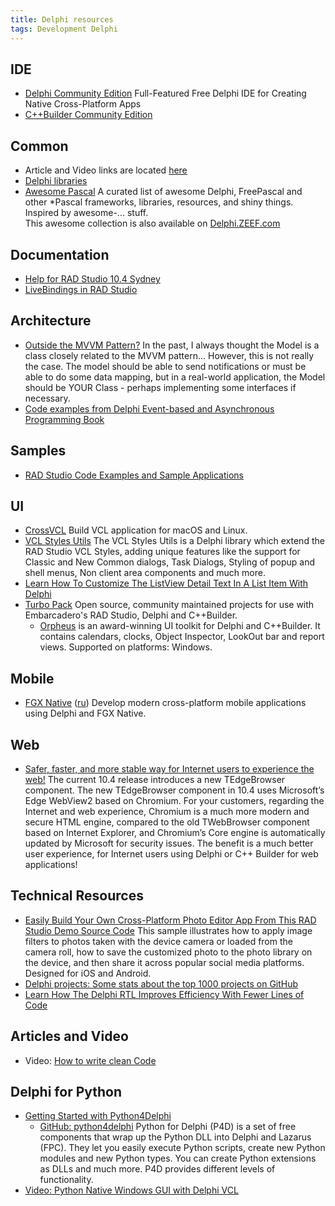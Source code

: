 ```yaml
---
title: Delphi resources
tags: Development Delphi
---
```


## IDE

- [Delphi Community Edition](https://www.embarcadero.com/products/delphi/starter)
  Full-Featured Free Delphi IDE for Creating Native Cross-Platform Apps
- [C++Builder Community Edition](https://www.embarcadero.com/products/cbuilder/starter)

## Common

- Article and Video links are located [here](index.md)
- [Delphi libraries](delphi-libraries.md)
- [Awesome Pascal](https://github.com/Fr0sT-Brutal/awesome-pascal)
  A curated list of awesome Delphi, FreePascal and other \*Pascal frameworks, libraries, resources, and shiny things. Inspired by awesome-... stuff.  
  This awesome collection is also available on [Delphi.ZEEF.com](http://Delphi.ZEEF.com)

## Documentation

- [Help for RAD Studio 10.4 Sydney](http://docwiki.embarcadero.com/RADStudio/Sydney/en/Main_Page)
- [LiveBindings in RAD Studio](http://docwiki.embarcadero.com/RADStudio/Sydney/en/LiveBindings_in_RAD_Studio)

## Architecture

- [Outside the MVVM Pattern?](https://delphiprofi.blogspot.com/2021/01/outside-mvvm-pattern.html)
  In the past, I always thought the Model is a class closely related to the MVVM pattern... However, this is not really the case. The model should be able to send notifications or must be able to do some data mapping, but in a real-world application, the Model should be YOUR Class - perhaps implementing some interfaces if necessary.
- [Code examples from Delphi Event-based and Asynchronous Programming Book](https://github.com/dalijap/code-delphi-async)

## Samples

- [RAD Studio Code Examples and Sample Applications](http://docwiki.embarcadero.com/CodeExamples/Sydney/en/Main_Page)

## UI

- [CrossVCL](https://www.crossvcl.com/index.html)
  Build VCL application for macOS and Linux.
- [VCL Styles Utils](https://github.com/RRUZ/vcl-styles-utils)
  The VCL Styles Utils is a Delphi library which extend the RAD Studio VCL Styles, adding unique features like the support for Classic and New Common dialogs, Task Dialogs, Styling of popup and shell menus, Non client area components and much more.
- [Learn How To Customize The ListView Detail Text In A List Item With Delphi](https://blogs.embarcadero.com/discover-how-to-show-a-detail-text-at-the-bottom-of-every-list-view-item-on-delphi-with-the-fmx-listviewcustombottomdetail-sample/)
- [Turbo Pack](https://github.com/TurboPack)
  Open source, community maintained projects for use with Embarcadero's RAD Studio, Delphi and C++Builder.
  - [Orpheus](https://github.com/TurboPack/Orpheus)
    is an award-winning UI toolkit for Delphi and C++Builder. It contains calendars, clocks, Object Inspector, LookOut bar and report views. Supported on platforms: Windows.

## Mobile

- [FGX Native](https://fgx-native.com/en/) ([ru](https://fgx-native.com/ru/))
  Develop modern cross-platform mobile applications using Delphi and FGX Native.

## Web

- [Safer, faster, and more stable way for Internet users to experience the web!](https://blogs.embarcadero.com/safer-faster-and-more-stable-way-for-internet-users-to-experience-the-web/)
  The current 10.4 release introduces a new TEdgeBrowser component. ​The new TEdgeBrowser component in 10.4 uses Microsoft’s Edge WebView2 based on Chromium.​ For your customers, regarding the Internet and web experience,​ Chromium is a much more modern and secure HTML engine, compared to the old TWebBrowser component based on Internet Explorer, and Chromium’s Core engine is automatically updated by Microsoft for security issues. The benefit is a much better user experience, for Internet users using Delphi or C++ Builder for web applications!

## Technical Resources

- [Easily Build Your Own Cross-Platform Photo Editor App From This RAD Studio Demo Source Code](https://blogs.embarcadero.com/deploy-your-own-complete-photo-editor-application/)
  This sample illustrates how to apply image filters to photos taken with the device camera or loaded from the camera roll, how to save the customized photo to the photo library on the device, and then share it across popular social media platforms. Designed for iOS and Android.
- [Delphi projects: Some stats about the top 1000 projects on GitHub](https://gdksoftware.com/knowledgebase/delphi-projects-some-stats-about-the-top-1000-projects-on-github)
- [Learn How The Delphi RTL Improves Efficiency With Fewer Lines of Code](https://blogs.embarcadero.com/how-the-delphi-rtl-improves-efficiency-with-fewer-lines-of-code/)

## Articles and Video

- Video: [How to write clean Code](https://youtu.be/3GpYKQDpIcA)

## Delphi for Python

- [Getting Started with Python4Delphi](https://blogs.embarcadero.com/getting-started-wit-python4delphi/)
  - [GitHub: python4delphi](https://github.com/pyscripter/python4delphi)
    Python for Delphi (P4D) is a set of free components that wrap up the Python DLL into Delphi and Lazarus (FPC). They let you easily execute Python scripts, create new Python modules and new Python types. You can create Python extensions as DLLs and much more. P4D provides different levels of functionality.
- [Video: Python Native Windows GUI with Delphi VCL](https://youtu.be/NP9QKsKsSVg)